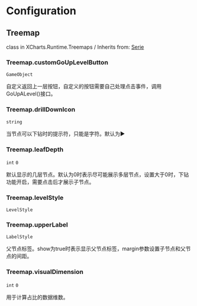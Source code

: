 # Configuration

## Treemap

class in XCharts.Runtime.Treemaps / Inherits from: [Serie](https://xcharts-team.github.io/docs/configuration#serie)

### Treemap.customGoUpLevelButton

`GameObject`

自定义返回上一层按钮，自定义的按钮需要自己处理点击事件，调用GoUpALevel()接口。

### Treemap.drillDownIcon

`string`

当节点可以下钻时的提示符，只能是字符。默认为▶

### Treemap.leafDepth

`int` `0`

默认显示的几层节点。默认为0时表示尽可能展示多层节点，设置大于0时，下钻功能开启，需要点击后才展示子节点。

### Treemap.levelStyle

`LevelStyle`

### Treemap.upperLabel

`LabelStyle`

父节点标签。show为true时表示显示父节点标签，margin参数设置子节点和父节点的间距。

### Treemap.visualDimension

`int` `0`

用于计算占比的数据维数。
